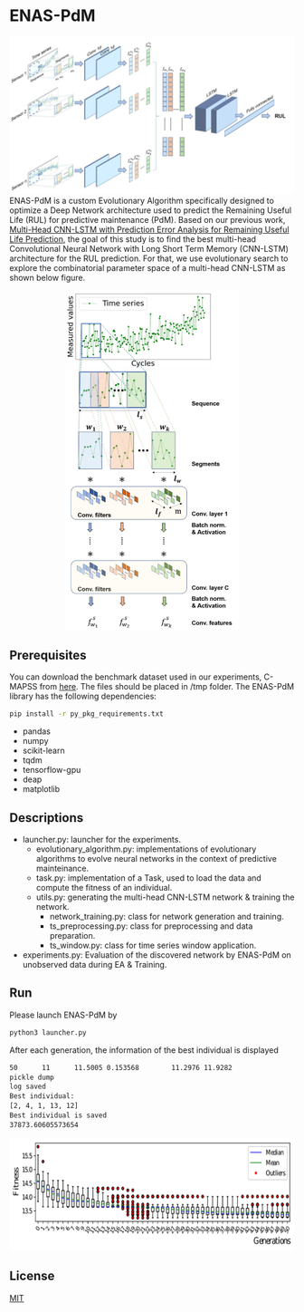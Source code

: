 # ENAS-PdM
![check](cnnlstm.png)
ENAS-PdM is a custom Evolutionary Algorithm specifically designed to optimize a Deep Network architecture used to predict the Remaining Useful Life (RUL) for predictive maintenance (PdM). Based on our previous work, [Multi-Head CNN-LSTM with Prediction Error Analysis for Remaining Useful Life Prediction](https://ieeexplore.ieee.org/abstract/document/9211058/), the goal of this study is to find the best multi-head Convolutional Neural Network with Long Short Term Memory (CNN-LSTM) architecture for the RUL prediction. For that, we use evolutionary search to explore the combinatorial parameter space of a multi-head CNN-LSTM as shown below figure. 
<p align="center">
  <img height="600" src="/cnn_c.png">
</p>

## Prerequisites
You can download the benchmark dataset used in our experiments, C-MAPSS from [here](https://drive.google.com/drive/folders/1xHLtx9laqSTO_8LOFCdOBEkouMpbkAFM?usp=sharing).
The files should be placed in /tmp folder.
The ENAS-PdM library has the following dependencies:
```bash
pip install -r py_pkg_requirements.txt
```
- pandas
- numpy
- scikit-learn
- tqdm
- tensorflow-gpu
- deap
- matplotlib

## Descriptions
- launcher.py: launcher for the experiments.
  - evolutionary_algorithm.py: implementations of evolutionary algorithms to evolve neural networks in the context of predictive mainteinance.
  - task.py: implementation of a Task, used to load the data and compute the fitness of an individual.
  - utils.py: generating the multi-head CNN-LSTM network & training the network.
    - network_training.py: class for network generation and training.
    - ts_preprocessing.py: class for preprocessing and data preparation.
    - ts_window.py: class for time series window application.
- experiments.py: Evaluation of the discovered network by ENAS-PdM on unobserved data during EA & Training.

## Run
Please launch ENAS-PdM by 
```bash
python3 launcher.py
```
After each generation, the information of the best individual is displayed
```bash
50      11      11.5005 0.153568        11.2976 11.9282
pickle dump
log saved
Best individual:
[2, 4, 1, 13, 12]
Best individual is saved
37873.60605573654
```
<p align="center">
  <img height="200" src="/ea_boxplots.png">
</p>


## License
[MIT](https://choosealicense.com/licenses/mit/)
